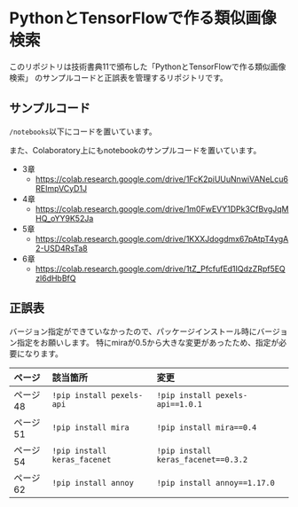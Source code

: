 # PythonとTensorFlowで作る類似画像検索

このリポジトリは技術書典11で頒布した「PythonとTensorFlowで作る類似画像検索」 のサンプルコードと正誤表を管理するリポジトリです。

## サンプルコード

`/notebooks`以下にコードを置いています。

また、Colaboratory上にもnotebookのサンプルコードを置いています。

* 3章
  * https://colab.research.google.com/drive/1FcK2piUUuNnwiVANeLcu6REImpVCyD1J
* 4章
  * https://colab.research.google.com/drive/1m0FwEVY1DPk3CfBvgJqMHQ_oYY9K52Ja
* 5章
  * https://colab.research.google.com/drive/1KXXJdogdmx67pAtpT4ygA2-USD4RsTa8
* 6章
  * https://colab.research.google.com/drive/1tZ_PfcfufEd1IQdzZRpf5EQzl6dHbBfQ

## 正誤表

バージョン指定ができていなかったので、パッケージインストール時にバージョン指定をお願いします。
特にmiraが0.5から大きな変更があったため、指定が必要になります。

| ページ | 該当箇所 | 変更 |
|:--- |:--- |:---|
| ページ 48 | `!pip install pexels-api` | `!pip install pexels-api==1.0.1` |
| ページ 51 | `!pip install mira` | `!pip install mira==0.4` |
| ページ 54 | `!pip install keras_facenet` | `!pip install keras_facenet==0.3.2` |
| ページ 62 | `!pip install annoy` | `!pip install annoy==1.17.0` |
